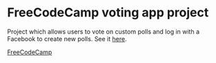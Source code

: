# FreeCodeCamp voting app project

Project which allows users to vote on custom polls and log in with a Facebook to create new polls.  See it [here](http://fcc-paulbert-votingapp.herokuapp.com/).

[FreeCodeCamp](http://www.freecodecamp.com)
